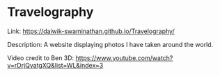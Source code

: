 # Travelography

Link: https://daiwik-swaminathan.github.io/Travelography/

Description: A website displaying photos I have taken around the world.

Video credit to Ben 3D: https://www.youtube.com/watch?v=rDrjQyatgXQ&list=WL&index=3 
